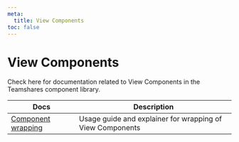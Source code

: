```yaml
---
meta:
  title: View Components
toc: false
---
```


# View Components

Check here for documentation related to View Components in the Teamshares component library.

| Docs                                                       | Description                                               |
| ---------------------------------------------------------- | --------------------------------------------------------- |
| [Component wrapping](/teamshares/view-components/wrapping) | Usage guide and explainer for wrapping of View Components |

<!-- ## [Cypress tests](/teamshares/recipes/cypress) -->
